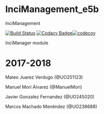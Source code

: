 # InciManagement_e5b
InciManagement

[![Build Status](https://travis-ci.org/Arquisoft/InciManager_e5b.svg?branch=master)](https://travis-ci.org/Arquisoft/InciManager_e5b)
[![Codacy Badge](https://api.codacy.com/project/badge/Grade/97d6326cbcbb4c638d59879facacaf32)](https://www.codacy.com/app/jelabra/InciManager_e5b?utm_source=github.com&amp;utm_medium=referral&amp;utm_content=Arquisoft/InciManager_e5b&amp;utm_campaign=Badge_Grade)[![codecov](https://codecov.io/gh/Arquisoft/InciManager_e5b/branch/master/graph/badge.svg)](https://codecov.io/gh/Arquisoft/InciManager_e5b)

InciManager module

# 2017-2018

Mateo Juarez Verdugo (@UO251123)

Manuel Mori Álvarez (@ManuelMori)

Javier Gonzalez Fernandez (@UO245020)

Marcos Machado Menéndez (@UO238688)
